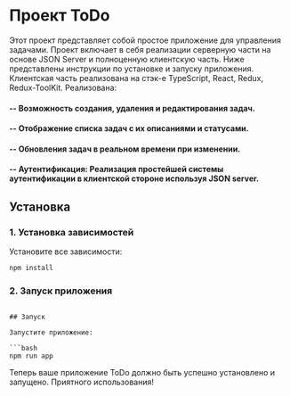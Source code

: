 # Проект ToDo

Этот проект представляет собой простое приложение для управления задачами. Проект включает в себя реализации серверную части на основе JSON Server и полноценную клиентскую часть. Ниже представлены инструкции по установке и запуску приложения.
Клиентская часть реализована на стэк-е TypeScript, React, Redux, Redux-ToolKit. Реализована:
#### -- Возможность создания, удаления и редактирования задач.
#### -- Отображение списка задач с их описаниями и статусами.
#### -- Обновления задач в реальном времени при изменении.
#### -- Аутентификация: Реализация простейшей системы аутентификации в клиентской стороне используя JSON server.

## Установка

### 1. Установка зависимостей


Установите все зависимости:

```bash
npm install
```


### 2. Запуск приложения

```

## Запуск

Запустите приложение:

```bash
npm run app
```

Теперь ваше приложение ToDo должно быть успешно установлено и запущено. Приятного использования!
